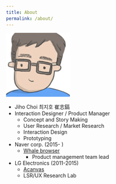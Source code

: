 ```yaml
---
title: About
permalink: /about/
---
```


![profile](/images/profile.png)
- Jiho Choi 최지호 崔志鎬
- Interaction Designer / Product Manager
  - Concept and Story Making
  - User Research / Market Research
  - Interaction Design
  - Prototyping
- Naver corp. (2015- )
  - [Whale browser](http://whale.naver.com)
    - Product management team lead
- LG Electronics (2011-2015)
  - [Acanvas](http://www.acanvas.com/)
  - LSR/UX Research Lab
